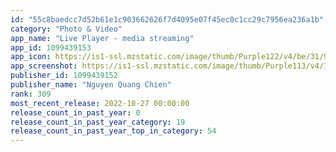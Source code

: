 ```yaml
---
id: "55c8baedcc7d52b61e1c903662626f7d4095e07f45ec0c1cc29c7956ea236a1b"
category: "Photo & Video"
app_name: "Live Player - media streaming"
app_id: 1099439153
app_icon: https://is1-ssl.mzstatic.com/image/thumb/Purple122/v4/be/31/9b/be319bb0-c0d3-8e21-3384-aa9afe094781/AppIcon-0-0-1x_U007emarketing-0-0-0-9-0-0-sRGB-0-0-0-GLES2_U002c0-512MB-85-220-0-0.png/1024x1024bb.png
app_screenshot: https://is1-ssl.mzstatic.com/image/thumb/Purple113/v4/17/e7/5e/17e75ece-591f-cfdf-8315-585109bbb404/pr_source.png/1242x2688bb.png
publisher_id: 1099439152
publisher_name: "Nguyen Quang Chien"
rank: 309
most_recent_release: 2022-10-27 00:00:00
release_count_in_past_year: 0
release_count_in_past_year_category: 19
release_count_in_past_year_top_in_category: 54
---
```

